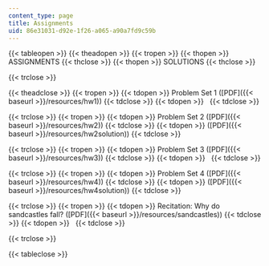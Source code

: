```yaml
---
content_type: page
title: Assignments
uid: 86e31031-d92e-1f26-a065-a90a7fd9c59b
---
```


{{< tableopen >}}
{{< theadopen >}}
{{< tropen >}}
{{< thopen >}}
ASSIGNMENTS
{{< thclose >}}
{{< thopen >}}
SOLUTIONS
{{< thclose >}}

{{< trclose >}}

{{< theadclose >}}
{{< tropen >}}
{{< tdopen >}}
Problem Set 1 ([PDF]({{< baseurl >}}/resources/hw1))
{{< tdclose >}}
{{< tdopen >}}
 
{{< tdclose >}}

{{< trclose >}}
{{< tropen >}}
{{< tdopen >}}
Problem Set 2 ([PDF]({{< baseurl >}}/resources/hw2))
{{< tdclose >}}
{{< tdopen >}}
([PDF]({{< baseurl >}}/resources/hw2solution))
{{< tdclose >}}

{{< trclose >}}
{{< tropen >}}
{{< tdopen >}}
Problem Set 3 ([PDF]({{< baseurl >}}/resources/hw3))
{{< tdclose >}}
{{< tdopen >}}
 
{{< tdclose >}}

{{< trclose >}}
{{< tropen >}}
{{< tdopen >}}
Problem Set 4 ([PDF]({{< baseurl >}}/resources/hw4))
{{< tdclose >}}
{{< tdopen >}}
([PDF]({{< baseurl >}}/resources/hw4solution))
{{< tdclose >}}

{{< trclose >}}
{{< tropen >}}
{{< tdopen >}}
Recitation: Why do sandcastles fall? ([PDF]({{< baseurl >}}/resources/sandcastles))
{{< tdclose >}}
{{< tdopen >}}
 
{{< tdclose >}}

{{< trclose >}}

{{< tableclose >}}